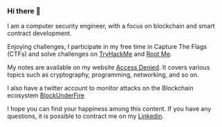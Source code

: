 ### Hi there 👋

I am a computer security engineer, with a focus on blockchain and smart contract development.

Enjoying challenges, I participate in my free time in Capture The Flags (CTFs) and solve challenges on [TryHackMe](https://tryhackme.com/p/Carcajou) and [Root Me](https://www.root-me.org).

My notes are available on my website [Access Denied](https://rya-sge.github.io/access-denied/). It covers various topics such as cryptography, programming, networking, and so on.

I also have a twitter account to monitor attacks on the Blockchain ecosystem [BlockUnderFire](https://twitter.com/BlockUnderFire/)

I hope you can find your happiness among this content. If you have any questions, it is possible to contract me on my [Linkedin](ch.linkedin.com/in/ryan-sauge/en?trk=public_profile_locale-url).

